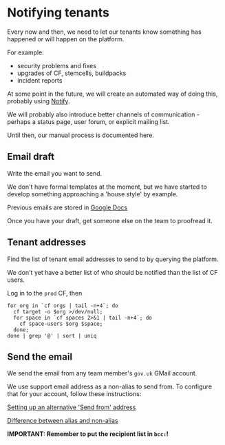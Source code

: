 # Notifying tenants

Every now and then, we need to let our tenants know something has happened or will happen on the platform.

For example:

* security problems and fixes
* upgrades of CF, stemcells, buildpacks
* incident reports

At some point in the future, we will create an automated way of doing this, probably using [Notify](https://www.notifications.service.gov.uk/).

We will probably also introduce better channels of communication - perhaps a status page, user forum, or explicit mailing list.

Until then, our manual process is documented here.

## Email draft

Write the email you want to send.

We don't have formal templates at the moment, but we have started to develop something approaching a 'house style' by example.

Previous emails are stored in [Google Docs](https://drive.google.com/drive/folders/0Bw4pWpR0IbJfWGFEMVBBZlFsSDQ)

Once you have your draft, get someone else on the team to proofread it.

## Tenant addresses

Find the list of tenant email addresses to send to by querying the platform.

We don't yet have a better list of who should be notified than the list of CF users.

Log in to the `prod` CF, then

```
for org in `cf orgs | tail -n+4`; do
  cf target -o $org >/dev/null;
  for space in `cf spaces 2>&1 | tail -n+4`; do
    cf space-users $org $space;
  done;
done | grep '@' | sort | uniq
```

## Send the email

We send the email from any team member's `gov.uk` GMail account.

We use support email address as a non-alias to send from. To configure that for your account, follow these instructions:

[Setting up an alternative 'Send from' address](https://support.google.com/mail/answer/22370?hl=en)

[Difference between alias and non-alias](https://support.google.com/a/answer/1710338?ctx=gmail&hl=en-GB&authuser=0&rd=1)

**IMPORTANT: Remember to put the recipient list in `bcc:`!**
